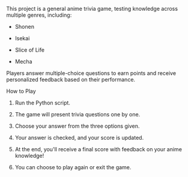This project is a general anime trivia game, testing knowledge across multiple genres, including:

- Shonen

- Isekai

- Slice of Life

- Mecha

Players answer multiple-choice questions to earn points and receive personalized feedback based on their performance.

How to Play
1. Run the Python script.

2. The game will present trivia questions one by one.

3. Choose your answer from the three options given.

4. Your answer is checked, and your score is updated.

5. At the end, you'll receive a final score with feedback on your anime knowledge!

6. You can choose to play again or exit the game.
